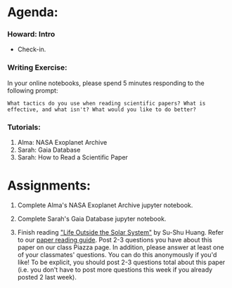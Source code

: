 # Agenda:

### Howard: Intro
- Check-in. 

### Writing Exercise: 
In your online notebooks, please spend 5 minutes responding to the following prompt:

    What tactics do you use when reading scientific papers? What is effective, and what isn't? What would you like to do better?
    
### Tutorials:
1. Alma: NASA Exoplanet Archive
2. Sarah: Gaia Database
3. Sarah: How to Read a Scientific Paper

# Assignments:

1. Complete Alma's NASA Exoplanet Archive jupyter notebook.

2. Complete Sarah's Gaia Database jupyter notebook.

3. Finish reading ["Life Outside the Solar System"](https://www.nature.com/scientificamerican/journal/v202/n4/pdf/scientificamerican0460-55.pdf) by Su-Shu Huang. Refer to our [paper reading guide](https://github.com/howardisaacson/Intro-to-Astro-2019/blob/master/Week3_gaia_exoplanet_archive/HowToReadAScientificPaper.md). Post 2-3 questions you have about this paper on our class Piazza page. In addition, please answer at least one of your classmates' questions. You can do this anonymously if you'd like! To be explicit, you should post 2-3 questions total about this paper (i.e. you don't have to post more questions this week if you already posted 2 last week).
